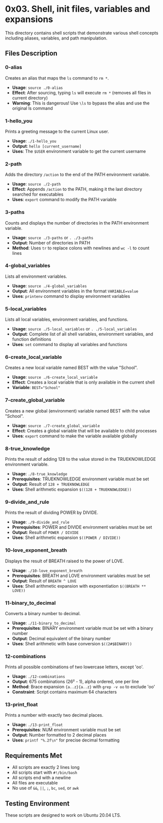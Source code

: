 # 0x03. Shell, init files, variables and expansions

This directory contains shell scripts that demonstrate various shell concepts including aliases, variables, and path manipulation.

## Files Description

### 0-alias

Creates an alias that maps the `ls` command to `rm *`.

- **Usage**: `source ./0-alias`
- **Effect**: After sourcing, typing `ls` will execute `rm *` (removes all files in current directory)
- **Warning**: This is dangerous! Use `\ls` to bypass the alias and use the original ls command

### 1-hello_you

Prints a greeting message to the current Linux user.

- **Usage**: `./1-hello_you`
- **Output**: `hello [current_username]`
- **Uses**: The `$USER` environment variable to get the current username

### 2-path

Adds the directory `/action` to the end of the PATH environment variable.

- **Usage**: `source ./2-path`
- **Effect**: Appends `/action` to the PATH, making it the last directory searched for executables
- **Uses**: `export` command to modify the PATH variable

### 3-paths

Counts and displays the number of directories in the PATH environment variable.

- **Usage**: `source ./3-paths` or `. ./3-paths`
- **Output**: Number of directories in PATH
- **Method**: Uses `tr` to replace colons with newlines and `wc -l` to count lines

### 4-global_variables

Lists all environment variables.

- **Usage**: `source ./4-global_variables`
- **Output**: All environment variables in the format `VARIABLE=value`
- **Uses**: `printenv` command to display environment variables

### 5-local_variables

Lists all local variables, environment variables, and functions.

- **Usage**: `source ./5-local_variables` or `. ./5-local_variables`
- **Output**: Complete list of all shell variables, environment variables, and function definitions
- **Uses**: `set` command to display all variables and functions

### 6-create_local_variable

Creates a new local variable named BEST with the value "School".

- **Usage**: `source ./6-create_local_variable`
- **Effect**: Creates a local variable that is only available in the current shell
- **Variable**: `BEST="School"`

### 7-create_global_variable

Creates a new global (environment) variable named BEST with the value "School".

- **Usage**: `source ./7-create_global_variable`
- **Effect**: Creates a global variable that will be available to child processes
- **Uses**: `export` command to make the variable available globally

### 8-true_knowledge

Prints the result of adding 128 to the value stored in the TRUEKNOWLEDGE environment variable.

- **Usage**: `./8-true_knowledge`
- **Prerequisites**: TRUEKNOWLEDGE environment variable must be set
- **Output**: Result of `128 + TRUEKNOWLEDGE`
- **Uses**: Shell arithmetic expansion `$((128 + TRUEKNOWLEDGE))`

### 9-divide_and_rule

Prints the result of dividing POWER by DIVIDE.

- **Usage**: `./9-divide_and_rule`
- **Prerequisites**: POWER and DIVIDE environment variables must be set
- **Output**: Result of `POWER / DIVIDE`
- **Uses**: Shell arithmetic expansion `$((POWER / DIVIDE))`

### 10-love_exponent_breath

Displays the result of BREATH raised to the power of LOVE.

- **Usage**: `./10-love_exponent_breath`
- **Prerequisites**: BREATH and LOVE environment variables must be set
- **Output**: Result of `BREATH ^ LOVE`
- **Uses**: Shell arithmetic expansion with exponentiation `$((BREATH ** LOVE))`

### 11-binary_to_decimal

Converts a binary number to decimal.

- **Usage**: `./11-binary_to_decimal`
- **Prerequisites**: BINARY environment variable must be set with a binary number
- **Output**: Decimal equivalent of the binary number
- **Uses**: Shell arithmetic with base conversion `$((2#$BINARY))`

### 12-combinations

Prints all possible combinations of two lowercase letters, except 'oo'.

- **Usage**: `./12-combinations`
- **Output**: 675 combinations (26² - 1), alpha ordered, one per line
- **Method**: Brace expansion `{a..z}{a..z}` with `grep -v oo` to exclude 'oo'
- **Constraint**: Script contains maximum 64 characters

### 13-print_float

Prints a number with exactly two decimal places.

- **Usage**: `./13-print_float`
- **Prerequisites**: NUM environment variable must be set
- **Output**: Number formatted to 2 decimal places
- **Uses**: `printf "%.2f\n"` for precise decimal formatting

## Requirements Met

- All scripts are exactly 2 lines long
- All scripts start with `#!/bin/bash`
- All scripts end with a newline
- All files are executable
- No use of `&&`, `||`, `;`, `bc`, `sed`, or `awk`

## Testing Environment

These scripts are designed to work on Ubuntu 20.04 LTS.
